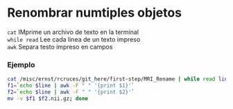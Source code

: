 # Renombrar numtiples objetos  
`cat` IMprime un archivo  de texto en la terminal  
`while read` Lee cada linea de un texto impreso  
`awk` Separa testo impreso en campos  
  
### Ejemplo
```bash
cat /misc/ernst/rcruces/git_here/first-step/MRI_Rename | while read line; do 
f1=`echo $line | awk -F " " '{print $1}'`
f2=`echo $line | awk -F " " '{print $2}'`
mv -v $f1 $f2.nii.gz; done
```

